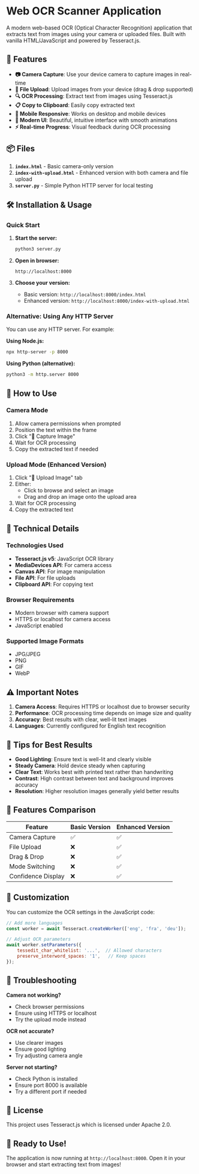 # Web OCR Scanner Application

A modern web-based OCR (Optical Character Recognition) application that extracts text from images using your camera or uploaded files. Built with vanilla HTML/JavaScript and powered by Tesseract.js.

## 🚀 Features

- **📷 Camera Capture**: Use your device camera to capture images in real-time
- **📁 File Upload**: Upload images from your device (drag & drop supported)
- **🔍 OCR Processing**: Extract text from images using Tesseract.js
- **📋 Copy to Clipboard**: Easily copy extracted text
- **📱 Mobile Responsive**: Works on desktop and mobile devices
- **🎨 Modern UI**: Beautiful, intuitive interface with smooth animations
- **⚡ Real-time Progress**: Visual feedback during OCR processing

## 📦 Files

1. **`index.html`** - Basic camera-only version
2. **`index-with-upload.html`** - Enhanced version with both camera and file upload
3. **`server.py`** - Simple Python HTTP server for local testing

## 🛠️ Installation & Usage

### Quick Start

1. **Start the server:**
   ```bash
   python3 server.py
   ```

2. **Open in browser:**
   ```
   http://localhost:8000
   ```
   
3. **Choose your version:**
   - Basic version: `http://localhost:8000/index.html`
   - Enhanced version: `http://localhost:8000/index-with-upload.html`

### Alternative: Using Any HTTP Server

You can use any HTTP server. For example:

**Using Node.js:**
```bash
npx http-server -p 8000
```

**Using Python (alternative):**
```bash
python3 -m http.server 8000
```

## 📱 How to Use

### Camera Mode
1. Allow camera permissions when prompted
2. Position the text within the frame
3. Click "📸 Capture Image"
4. Wait for OCR processing
5. Copy the extracted text if needed

### Upload Mode (Enhanced Version)
1. Click "📁 Upload Image" tab
2. Either:
   - Click to browse and select an image
   - Drag and drop an image onto the upload area
3. Wait for OCR processing
4. Copy the extracted text

## 🔧 Technical Details

### Technologies Used
- **Tesseract.js v5**: JavaScript OCR library
- **MediaDevices API**: For camera access
- **Canvas API**: For image manipulation
- **File API**: For file uploads
- **Clipboard API**: For copying text

### Browser Requirements
- Modern browser with camera support
- HTTPS or localhost for camera access
- JavaScript enabled

### Supported Image Formats
- JPG/JPEG
- PNG
- GIF
- WebP

## ⚠️ Important Notes

1. **Camera Access**: Requires HTTPS or localhost due to browser security
2. **Performance**: OCR processing time depends on image size and quality
3. **Accuracy**: Best results with clear, well-lit text images
4. **Languages**: Currently configured for English text recognition

## 🎯 Tips for Best Results

- **Good Lighting**: Ensure text is well-lit and clearly visible
- **Steady Camera**: Hold device steady when capturing
- **Clear Text**: Works best with printed text rather than handwriting
- **Contrast**: High contrast between text and background improves accuracy
- **Resolution**: Higher resolution images generally yield better results

## 🚀 Features Comparison

| Feature | Basic Version | Enhanced Version |
|---------|--------------|------------------|
| Camera Capture | ✅ | ✅ |
| File Upload | ❌ | ✅ |
| Drag & Drop | ❌ | ✅ |
| Mode Switching | ❌ | ✅ |
| Confidence Display | ❌ | ✅ |

## 📝 Customization

You can customize the OCR settings in the JavaScript code:

```javascript
// Add more languages
const worker = await Tesseract.createWorker(['eng', 'fra', 'deu']);

// Adjust OCR parameters
await worker.setParameters({
    tessedit_char_whitelist: '...',  // Allowed characters
    preserve_interword_spaces: '1',   // Keep spaces
});
```

## 🐛 Troubleshooting

**Camera not working?**
- Check browser permissions
- Ensure using HTTPS or localhost
- Try the upload mode instead

**OCR not accurate?**
- Use clearer images
- Ensure good lighting
- Try adjusting camera angle

**Server not starting?**
- Check Python is installed
- Ensure port 8000 is available
- Try a different port if needed

## 📄 License

This project uses Tesseract.js which is licensed under Apache 2.0.

## 🎉 Ready to Use!

The application is now running at `http://localhost:8000`. Open it in your browser and start extracting text from images!
